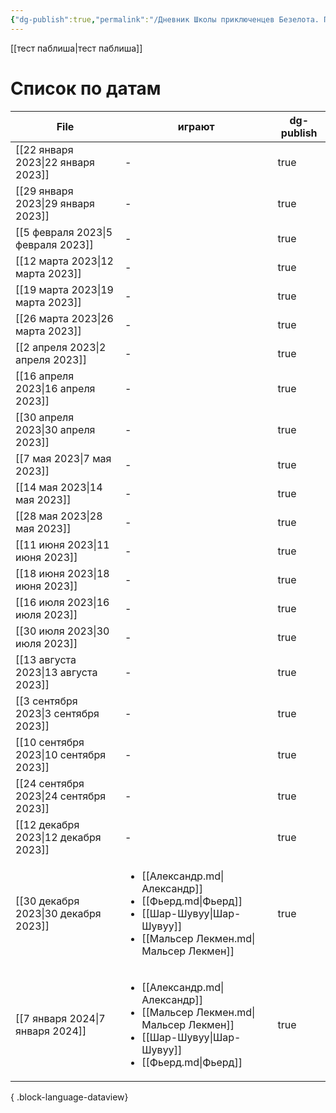 ```yaml
---
{"dg-publish":true,"permalink":"/Дневник Школы приключенцев Безелота. Переплетенные судьбы/","tags":["gardenEntry"]}
---
```


[[тест паблиша\|тест паблиша]]
# Список по датам

| File                                      | играют                                                                                                                                                       | dg-publish |
| ----------------------------------------- | ------------------------------------------------------------------------------------------------------------------------------------------------------------ | ---------- |
| [[22 января 2023\|22 января 2023]]     | \-                                                                                                                                                           | true       |
| [[29 января 2023\|29 января 2023]]     | \-                                                                                                                                                           | true       |
| [[5 февраля 2023\|5 февраля 2023]]     | \-                                                                                                                                                           | true       |
| [[12 марта 2023\|12 марта 2023]]       | \-                                                                                                                                                           | true       |
| [[19 марта 2023\|19 марта 2023]]       | \-                                                                                                                                                           | true       |
| [[26 марта 2023\|26 марта 2023]]       | \-                                                                                                                                                           | true       |
| [[2 апреля 2023\|2 апреля 2023]]       | \-                                                                                                                                                           | true       |
| [[16 апреля 2023\|16 апреля 2023]]     | \-                                                                                                                                                           | true       |
| [[30 апреля 2023\|30 апреля 2023]]     | \-                                                                                                                                                           | true       |
| [[7 мая 2023\|7 мая 2023]]             | \-                                                                                                                                                           | true       |
| [[14 мая 2023\|14 мая 2023]]           | \-                                                                                                                                                           | true       |
| [[28 мая 2023\|28 мая 2023]]           | \-                                                                                                                                                           | true       |
| [[11 июня 2023\|11 июня 2023]]         | \-                                                                                                                                                           | true       |
| [[18 июня 2023\|18 июня 2023]]         | \-                                                                                                                                                           | true       |
| [[16 июля 2023\|16 июля 2023]]         | \-                                                                                                                                                           | true       |
| [[30 июля 2023\|30 июля 2023]]         | \-                                                                                                                                                           | true       |
| [[13 августа 2023\|13 августа 2023]]   | \-                                                                                                                                                           | true       |
| [[3 сентября 2023\|3 сентября 2023]]   | \-                                                                                                                                                           | true       |
| [[10 сентября 2023\|10 сентября 2023]] | \-                                                                                                                                                           | true       |
| [[24 сентября 2023\|24 сентября 2023]] | \-                                                                                                                                                           | true       |
| [[12 декабря 2023\|12 декабря 2023]]   | \-                                                                                                                                                           | true       |
| [[30 декабря 2023\|30 декабря 2023]]   | <ul><li>[[Александр.md\\|Александр]]</li><li>[[Фьерд.md\\|Фьерд]]</li><li>[[Шар-Шувуу\\|Шар-Шувуу]]</li><li>[[Мальсер Лекмен.md\\|Мальсер Лекмен]]</li></ul> | true       |
| [[7 января 2024\|7 января 2024]]       | <ul><li>[[Александр.md\\|Александр]]</li><li>[[Мальсер Лекмен.md\\|Мальсер Лекмен]]</li><li>[[Шар-Шувуу\\|Шар-Шувуу]]</li><li>[[Фьерд.md\\|Фьерд]]</li></ul> | true       |

{ .block-language-dataview}


